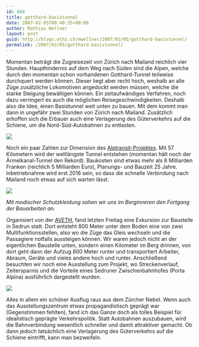 ```yaml
---
id: 684
title: gotthard-basistunnel
date: 2007-02-05T00:40:35+00:00
author: Mathias Wellner
layout: post
guid: http://blogs.ethz.ch/mwellner/2007/02/05/gotthard-basistunnel/
permalink: /2007/02/05/gotthard-basistunnel/
---
```

Momentan beträgt die Zugreisezeit von Zürich nach Mailand reichlich vier Stunden. Haupthindernis auf dem Weg nach Süden sind die Alpen, welche durch den momentan schon vorhandenen Gotthard-Tunnel teilweise durchquert werden können. Dieser liegt aber recht hoch, weshalb an alle Züge zusätzliche Lokomotiven angedockt werden müssen, welche die starke Steigung bewältigen können. Ein zeitaufwändiges Verfahren, noch dazu verringert es auch die möglichen Reisegeschwindigkeiten. Deshalb also die Idee, einen Basistunnel weit unten zu bauen. Mit dem kommt man dann in ungefähr zwei Stunden von Zürich nach Mailand. Zusätzlich erhoffen sich die Erbauer auch eine Verlagerung des Güterverkehrs auf die Schiene, um die Nord-Süd-Autobahnen zu entlasten.

[![](http://farm1.static.flickr.com/177/377725259_6636cc76b9.jpg)](http://www.flickr.com/photos/mwellner/377725259/)

Noch ein paar Zahlen zur Dimension des [Alptransit-Projektes](http://www.alptransit.ch). Mit 57 Kilometern wird der weltlängste Tunnel entstehen (momentan hält noch der Ärmelkanal-Tunnel den Rekord). Baukosten sind etwas mehr als 8 Milliarden Franken (reichlich 5 Milliarden Euro), Planungs- und Bauzeit 25 Jahre. Inbetriebnahme wird erst 2016 sein, so dass die schnelle Verbindung nach Mailand noch etwas auf sich warten lässt.

[![](http://farm1.static.flickr.com/131/377727401_2937abe7fd.jpg)](http://www.flickr.com/photos/mwellner/377727401/)

_Mit modischer Schutzkleidung sahen wir uns im Berginneren den Fortgang der Bauarbeiten an._

Organisiert von der [AVETH](http://www.aveth.ethz.ch), fand letzten Freitag eine Exkursion zur Baustelle in Sedrun statt. Dort entsteht 800 Meter unter dem Boden eine von zwei Multifunktionsstellen, also wo die Züge das Gleis wechseln und die Passagiere notfalls aussteigen können. Wir waren jedoch nicht an der eigentlichen Baustelle unten, sondern einen Kilometer im Berg drinnen, von dort geht dann der Aufzug 800 Meter runter und transportiert Arbeiter, Abraum, Geräte und vieles andere hoch und runter. Anschließend besuchten wir noch eine Ausstellung zum Projekt, wo Streckenverlauf, Zeitersparnis und die Vorteile eines Sedruner Zwischenbahnhofes (Porta Alpina) ausführlich dargestellt wurden.

[![](http://farm1.static.flickr.com/124/377729843_66c3cd027e.jpg)](http://www.flickr.com/photos/mwellner/377729843/)

Alles in allem ein schöner Ausflug raus aus dem Zürcher Nebel. Wenn auch das Ausstellungszentrum etwas propagandistisch geprägt war (Gegenstimmen fehlten), fand ich das Ganze doch als tolles Beispiel für idealistisch geprägte Verkehrspolitik. Statt Autobahnen auszubauen, wird die Bahnverbindung wesentlich schneller und damit attraktiver gemacht. Ob dann jedoch tatsächlich eine Verlagerung des Güterverkehrs auf die Schiene eintrifft, kann man bezweifeln.
